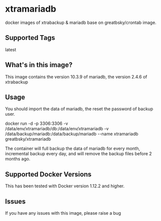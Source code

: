 # xtramariadb
docker images of xtrabackup & mariadb base on greatbsky/crontab image.

## Supported Tags
latest

## What's in this image?
This image contains the version 10.3.9 of mariadb, the version 2.4.6 of xtrabackup

## Usage

You should import the data of mariadb, the reset the password of backup user.

docker run -d -p 3306:3306 -v /data/env/xtramariadb/db:/data/env/xtramariadb -v /data/backup/mariadb:/data/backup/mariadb --name xtramariadb greatbsky/xtramariadb

The container will full backup the data of mariadb for every month, incremental backup every day, and will remove the backup files before 2 months ago.

## Supported Docker Versions
This has been tested with Docker version 1.12.2 and higher.

## Issues
If you have any issues with this image, please raise a bug

